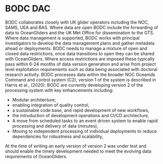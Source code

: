 # BODC DAC

BODC collaborates closely with UK glider operators including the NOC, SAMS, UEA and BAS. Where data are open BODC include the forwarding of data to OceanGliders and the UK Met Office for dissemination to the GTS. 
Where data management is supported, BODC works with principal investigators to develop the data management plans and gather metadata ahead or deployments. BODC needs to manage a mixture of open and closed data restrictions, once data transitions to open they can be shared with OceanGliders. 
Where access restrictions are imposed these typically pass within 6-24 months of data version generation and arise from project level exploitation requirements such as data being associated with doctoral research activity. 
BODC processes data within the broader NOC Oceanids Command and control system (C2), version 1 of the system is described in Harris et al., (2020). 
BODC are currently developing version 2 of the processing system with key enhancements including:
- Modular architecture; 
- enabling integration of quality control, 
- a sustainable code base, and rapid development of new workflows,
- the introduction of development operations and CI/CD architecture,
- A move from scheduled tasks to an event driven system to enable rapid processing and delivery of data (minutes),
- Moving to independent processing of individual deployments to reduce dependencies for robustness and scalability,

At the time of writing an early version of version 2 was under test and should enable the timely development needed to meet the evolving data requirements of OceanGliders.
